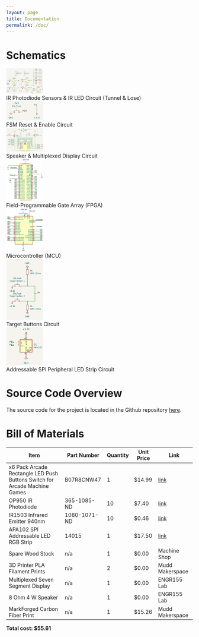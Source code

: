 ```yaml
---
layout: page
title: Documentation
permalink: /doc/
---
```


# Schematics
<!-- Include images of the schematics for your system. They should follow best practices for schematic drawings with all parts and pins clearly labeled. You may draw your schematics either with a software tool or neatly by hand. -->
<div style="text-align: left">
  <img src="./assets/schematics/Tunnel & Lose.jpg" alt="logo" width="100" />
</div>
<span class="bolded">IR Photodiode Sensors & IR LED Circuit (Tunnel & Lose)</span>
<div style="text-align: left">
  <img src="./assets/schematics/FSM Reset.jpg" alt="logo" width="100" />
</div>
<span class="bolded">FSM Reset & Enable Circuit</span>
<div style="text-align: left">
  <img src="./assets/schematics/Speaker.jpg" alt="logo" width="100" />
</div>
<span class="bolded">Speaker & Multiplexed Display Circuit</span>
<div style="text-align: left">
  <img src="./assets/schematics/FPGA.jpg" alt="logo" width="100" />
</div>
<span class="bolded">Field-Programmable Gate Array (FPGA)</span>
<div style="text-align: left">
  <img src="./assets/schematics/MCU.jpg" alt="logo" width="100" />
</div>
<span class="bolded">Microcontroller (MCU)</span>
<div style="text-align: left">
  <img src="./assets/schematics/Target.jpg" alt="logo" width="100" />
</div>
<span class="bolded">Target Buttons Circuit</span>
<div style="text-align: left">
  <img src="./assets/schematics/SPI.jpg" alt="logo" width="100" />
</div>
<span class="bolded">Addressable SPI Peripheral LED Strip Circuit</span>

# Source Code Overview
<!-- This section should include information to describe the organization of the code base and highlight how the code connects. -->

The source code for the project is located in the Github repository [here](https://github.com/CristianGo23/E155-FA22-Final-Project/tree/main/src).

# Bill of Materials
<!-- The bill of materials should include all the parts used in your project along with the prices and links.  -->

| Item | Part Number | Quantity | Unit Price | Link |
| ---- | ----------- | ----- | ---- | ---- |
| x6 Pack Arcade Rectangle LED Push Buttons Switch for Arcade Machine Games |  B07R8CNW47 | 1 | $14.99 |  [link]([https://www.adafruit.com/product/3317](https://www.amazon.com/EG-STARTS-Rectangle-Buttons-Machine/dp/B07R8CNW47/ref=asc_df_B07R8CNW47/?tag=hyprod-20&linkCode=df0&hvadid=343203947175&hvpos=&hvnetw=g&hvrand=12031087723008928438&hvpone=&hvptwo=&hvqmt=&hvdev=c&hvdvcmdl=&hvlocint=&hvlocphy=9031250&hvtargid=pla-782060310431&psc=1&tag=&ref=&adgrpid=66485480342&hvpone=&hvptwo=&hvadid=343203947175&hvpos=&hvnetw=g&hvrand=12031087723008928438&hvqmt=&hvdev=c&hvdvcmdl=&hvlocint=&hvlocphy=9031250&hvtargid=pla-782060310431)) |
| OP950 IR Photodiode |  365-1085-ND | 10 | $7.40 |  [link]([https://www.adafruit.com/product/3317](https://www.digikey.com/en/products/detail/tt-electronics-optek-technology/OP950/498711?s=N4IgTCBcDaIPIAUCcBWADCAugXyA)) |
| IR1503 Infrared Emitter 940nm  |  1080-1071-ND | 10 | $0.46 |  [link](https://www.digikey.com/en/products/detail/everlight-electronics-co-ltd/IR1503/2675562) |
| APA102 SPI Addressable LED RGB Strip |  14015 | 1 | $17.50 |  [link]([https://www.adafruit.com/product/3317](https://www.sparkfun.com/products/14015)) |
| Spare Wood Stock | n/a | 1 | $0.00 | Machine Shop |
| 3D Printer PLA Filament Prints | n/a | 2 | $0.00 | Mudd Makerspace |
| Multiplexed Seven Segment Display | n/a | 1 | $0.00 | ENGR155 Lab |
| 8 Ohm 4 W Speaker | n/a | 1 | $0.00 | ENGR155 Lab |
| MarkForged Carbon Fiber Print | n/a | 1 | $15.26 | Mudd Makerspace |

**Total cost: $55.61**
